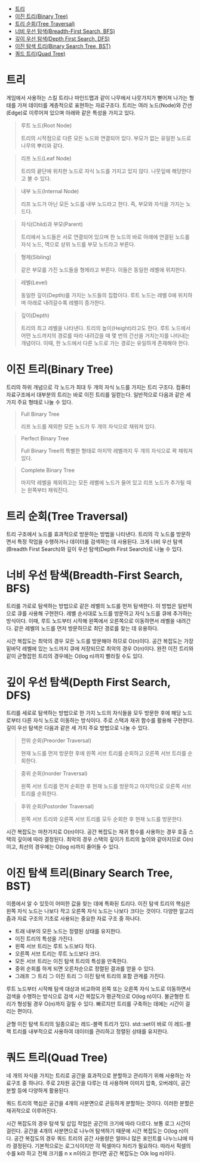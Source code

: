 - [트리](#트리)
- [이진 트리(Binary Tree)](#이진-트리binary-tree)
- [트리 순회(Tree Traversal)](#트리-순회tree-traversal)
- [너비 우선 탐색(Breadth-First Search, BFS)](#너비-우선-탐색breadth-first-search-bfs)
- [깊이 우선 탐색(Depth First Search, DFS)](#깊이-우선-탐색depth-first-search-dfs)
- [이진 탐색 트리(Binary Search Tree, BST)](#이진-탐색-트리binary-search-tree-bst)
- [쿼드 트리(Quad Tree)](#쿼드-트리quad-tree)

# 트리
게임에서 사용하는 스킬 트리나 마인드맵과 같이 나무에서 나뭇가지가 뻗어져 나가는 형태를 가져 데이터를 계층적으로 표현하는 자료구조다. 트리는 여러 노드(Node)와 간선(Edge)로 이루어져 있으며 아래와 같은 특성을 가지고 있다.

> 루트 노드(Root Node)
>
> 트리의 시작점으로 다른 모든 노드와 연결되어 있다. 부모가 없는 유일한 노드로 나무의 뿌리와 같다. 

> 리프 노드(Leaf Node)
>
> 트리의 끝단에 위치한 노드로 자식 노드를 가지고 있지 않다. 나뭇잎에 해당한다고 볼 수 있다.

> 내부 노드(Internal Node)
>
> 리프 노드가 아닌 모든 노드를 내부 노드라고 한다. 즉, 부모와 자식을 가지는 노드다. 

> 자식(Child)과 부모(Parent)
>
> 트리에서 노드들은 서로 연결되어 있으며 한 노드의 바로 아래에 연결된 노드를 자식 노드, 역으로 상위 노드를 부모 노드라고 부른다.

> 형제(Sibling)
>
> 같은 부모를 가진 노드들을 형제라고 부른다. 이들은 동일한 레벨에 위치한다.

> 레벨(Level)
>
> 동일한 깊이(Depth)를 가지는 노드들의 집합이다. 루트 노드는 레벨 0에 위치하며 아래로 내려갈수록 레벨이 증가한다.

> 깊이(Depth)
>
> 트리의 최고 레벨을 나타낸다. 트리의 높이(Height)라고도 한다. 루트 노드에서 어떤 노드까지의 경로를 따라 내려갔을 때 몇 번의 간선을 거치는지를 나타내는 개념이다. 이때, 한 노드에서 다른 노드로 가는 경로는 유일하게 존재해야 한다.

# 이진 트리(Binary Tree)
트리의 하위 개념으로 각 노드가 최대 두 개의 자식 노드를 가지는 트리 구조다. 컴퓨터 자료구조에서 대부분의 트리는 바로 이진 트리를 일컫는다. 일반적으로 다음과 같은 세 가지 주요 형태로 나눌 수 있다.

> Full Binary Tree
>
> 리프 노드를 제외한 모든 노드가 두 개의 자식으로 채워져 있다.

> Perfect Binary Tree
>
> Full Binary Tree의 특별한 형태로 마지막 레벨까지 두 개의 자식으로 꽉 채워져 있다.

> Complete Binary Tree
>
> 마지막 레벨을 제외하고는 모든 레벨에 노드가 들어 있고 리프 노드가 추가될 때는 왼쪽부터 채워진다.

# 트리 순회(Tree Traversal)
트리 구조에서 노드를 효과적으로 방문하는 방법을 나타낸다. 트리의 각 노드를 방문하면서 특정 작업을 수행하거나 데이터를 검색하는 데 사용된다. 크게 너비 우선 탐색(Breadth First Search)와 깊이 우선 탐색(Depth First Search)로 나눌 수 있다.

# 너비 우선 탐색(Breadth-First Search, BFS)
트리를 가로로 탐색하는 방법으로 같은 레벨의 노드를 먼저 탐색한다. 이 방법은 일반적으로 큐를 사용해 구현한다. 레벨 순서대로 노드를 방문하고 자식 노드를 큐에 추가하는 방식이다. 이때, 루트 노드부터 시작해 왼쪽에서 오른쪽으로 이동하면서 레벨을 내려간다. 같은 레벨의 노드를 먼저 방문하므로 최단 경로를 찾는 데 유용하다.

시간 복잡도는 최악의 경우 모든 노드를 방문해야 하므로 O(n)이다. 공간 복잡도는 가장 밑바닥 레벨에 있는 노드까지 큐에 저장되므로 최악의 경우 O(n)이다. 완전 이진 트리와 같이 균형잡힌 트리의 경우에는 O(log n)까지 빨라질 수도 있다.

# 깊이 우선 탐색(Depth First Search, DFS)
트리를 세로로 탐색하는 방법으로 한 가지 노드의 자식들을 모두 방문한 후에 해당 노드로부터 다른 자식 노드로 이동하는 방식이다. 주로 스택과 재귀 함수를 활용해 구현한다. 깊이 우선 탐색은 다음과 같은 세 가지 주요 방법으로 나눌 수 있다.

> 전위 순회(Preorder Traversal)
>
> 현재 노드를 먼저 방문한 후에 왼쪽 서브 트리를 순회하고 오른쪽 서브 트리를 순회한다.

> 중위 순회(Inorder Traversal)
>
> 왼쪽 서브 트리를 먼저 순회한 후 현재 노드를 방문하고 마지막으로 오른쪽 서브 트리를 순회한다.

> 후위 순회(Postorder Traversal)
>
> 왼쪽 서브 트리와 오른쪽 서브 트리를 모두 순회한 후 현재 노드를 방문한다.

시간 복잡도는 마찬가지로 O(n)이다. 공간 복잡도는 재귀 함수를 사용하는 경우 호출 스택의 깊이에 따라 결정된다. 최악의 경우 스택의 깊이가 트리의 높이와 같아지므로 O(n)이고, 최선의 경우에는 O(log n)까지 줄어들 수 있다.

# 이진 탐색 트리(Binary Search Tree, BST)
이름에서 알 수 있듯이 어떠한 값을 찾는 데에 특화된 트리다. 이진 탐색 트리의 핵심은 왼쪽 자식 노드는 나보다 작고 오른쪽 자식 노드는 나보다 크다는 것이다. 다양한 알고리즘과 자료 구조의 기초로 사용되는 중요한 자료 구조 중 하나다.

- 트래 내부의 모든 노드는 정렬된 상태를 유지한다.
- 이진 트리의 특성을 가진다.
- 왼쪽 서브 트리는 루트 노드보다 작다.
- 오른쪽 서브 트리는 루트 노드보다 크다.
- 모든 서브 트리는 이진 탐색 트리의 특성을 만족한다.
- 중위 순회를 하게 되면 오른차순으로 정렬된 결과를 얻을 수 있다.
- 그래프 ⊃ 트리 ⊃ 이진 트리 ⊃ 이진 탐색 트리의 포함 관계를 가진다.

루트 노드부터 시작해 탐색 대상과 비교하여 왼쪽 또는 오른쪽 자식 노드로 이동하면서 검색을 수행하는 방식으로 검색 시간 복잡도가 평균적으로 O(log n)이다. 불균형한 트리가 형성될 경우 O(n)까지 걸릴 수 있다. 빠르지만 트리를 구축하는 데에는 시간이 걸리는 편이다.

균형 이진 탐색 트리의 일종으로는 레드-블랙 트리가 있다. std::set이 바로 이 레드-블랙 트리를 내부적으로 사용하여 데이터를 관리하고 정렬된 상태를 유지한다. 

# 쿼드 트리(Quad Tree)
네 개의 자식을 가지는 트리로 공간을 효과적으로 분할하고 관리하기 위해 사용하는 자료구조 중 하나다. 주로 2차원 공간을 다루는 데 사용하며 이미지 압축, 오버레이, 공간 분할 등에 다양하게 활용된다.

쿼드 트리의 핵심은 공간을 4개의 사분면으로 균등하게 분할하는 것이다. 이러한 분할은 재귀적으로 이루어진다.

시간 복잡도의 경우 탐색 및 삽입 작업은 공간의 크기에 따라 다르다. 보통 로그 시간이 걸린다. 공간을 4개의 사분면으로 나누어 탐색하기 때문에 시간 복잡도는 O(log n)이다. 공간 복잡도의 경우 쿼드 트리의 공간 사용량은 얼마나 많은 포인트를 나누느냐에 따라 결정된다. 기본적으로는 로그식이지만 각 픽셀마다 처리가 필요하다. 따라서 픽셀의 수를 k라 하고 전체 크기를 n x n이라고 한다면 공간 복잡도는 O(k log n)이다.
